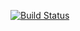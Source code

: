 [![Build Status](https://travis-ci.org/Skumar30/Lab5_110.svg?branch=master)](https://travis-ci.org/Skumar30/Lab5_110)
